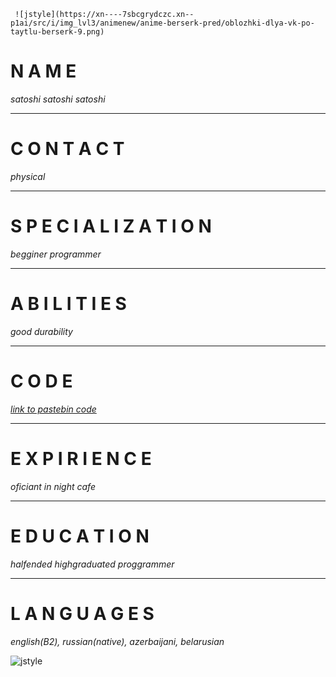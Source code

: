      ![jstyle](https://xn----7sbcgrydczc.xn--p1ai/src/i/img_lvl3/animenew/anime-berserk-pred/oblozhki-dlya-vk-po-taytlu-berserk-9.png)


# N A M E
*satoshi satoshi satoshi*

***
# C O N T A C T
*physical*

***
# S P E C I A L I Z A T I O N
*begginer programmer*

***
# A B I L I T I E S
*good durability*

***
# C O D E
*[link to pastebin code](https://pastebin.com/Nk0TttK6)*

***
# E X P I R I E N C E
*oficiant in night cafe*

***
# E D U C A T I O N
*halfended highgraduated proggrammer*

***
# L A N G U A G E S
*english(B2), russian(native), azerbaijani, belarusian*


![jstyle](https://xn----7sbcgrydczc.xn--p1ai/src/i/img_lvl3/animenew/anime-berserk-pred/oblozhki-dlya-vk-po-taytlu-berserk-2.png)

